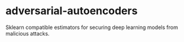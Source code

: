 # adversarial-autoencoders

Sklearn compatible estimators for securing deep learning models from malicious attacks. 
